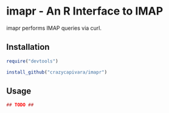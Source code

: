 imapr - An R Interface to IMAP
================

imapr performs IMAP queries via curl.

Installation
------------

``` r
require("devtools")

install_github("crazycapivara/imapr")
```

Usage
-----

``` r
## TODO ##
```
